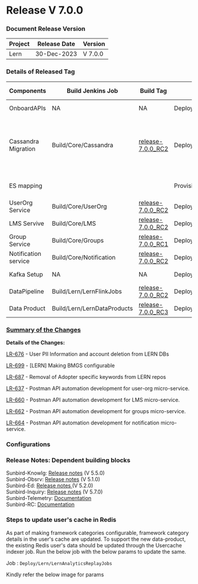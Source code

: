 # Release V 7.0.0

### Document Release Version <a href="#document-release-version" id="document-release-version"></a>

| Project | Release Date | Version |
| ------- | ------------ | ------- |
| Lern    | 30-Dec-2023  | V 7.0.0 |

### Details of Released Tag

<table data-full-width="false"><thead><tr><th width="166">Components</th><th width="167">Build Jenkins Job</th><th width="140">Build Tag</th><th width="192">Deploy Jenkins Job</th><th width="137">Deploy Tag</th><th width="197">Comment</th></tr></thead><tbody><tr><td>OnboardAPIs</td><td>NA</td><td>NA</td><td>Deploy/Kubernetes/OnboardAPIs</td><td><a href="https://github.com/project-sunbird/sunbird-devops/tree/release-7.0.0">release-7.0.0</a></td><td>To onboard the delete user API</td></tr><tr><td>Cassandra Migration</td><td>Build/Core/Cassandra</td><td><a href="https://github.com/Sunbird-Lern/sunbird-utils/tree/release-7.0.0_RC2">release-7.0.0_RC2</a></td><td>Deploy/Kubernetes/Cassandra</td><td><a href="https://github.com/project-sunbird/sunbird-devops/tree/release-7.0.0">release-7.0.0</a></td><td><p>Select the <strong>sunbird</strong> in <strong>cassandra_keyspace_to_migrate</strong> while deploying</p><p>script_repo_branch_or_tag: release-7.0.0_RC2</p></td></tr><tr><td>ES mapping</td><td></td><td></td><td>Provision/Core/ESMapping</td><td><a href="https://github.com/project-sunbird/sunbird-devops/tree/release-7.0.0">release-7.0.0</a></td><td>Updates the es mapping to accept dynamic framework category to index user data</td></tr><tr><td>UserOrg Service</td><td>Build/Core/UserOrg</td><td><a href="https://github.com/Sunbird-Lern/userorg-service/tree/release-7.0.0_RC2">release-7.0.0_RC2</a></td><td>Deploy/Kubernetes/UserOrg</td><td><a href="https://github.com/project-sunbird/sunbird-devops/tree/release-7.0.0">release-7.0.0</a></td><td></td></tr><tr><td>LMS Servive</td><td>Build/Core/LMS</td><td><a href="https://github.com/Sunbird-Lern/lms-service/tree/release-7.0.0_RC2">release-7.0.0_RC2</a></td><td>Deploy/Kubernetes/LMS</td><td><a href="https://github.com/project-sunbird/sunbird-devops/tree/release-7.0.0">release-7.0.0</a></td><td></td></tr><tr><td>Group Service</td><td>Build/Core/Groups</td><td><a href="https://github.com/Sunbird-Lern/groups-service/tree/release-7.0.0_RC1">release-7.0.0_RC1</a></td><td>Deploy/Kubernetes/Groups</td><td><a href="https://github.com/project-sunbird/sunbird-devops/tree/release-7.0.0">release-7.0.0</a></td><td></td></tr><tr><td>Notification service</td><td>Build/Core/Notification</td><td><a href="https://github.com/Sunbird-Lern/notification-service/tree/release-7.0.0_RC2">release-7.0.0_RC2</a></td><td>Deploy/Kubernetes/Notification</td><td><a href="https://github.com/project-sunbird/sunbird-devops/tree/release-7.0.0">release-7.0.0</a></td><td></td></tr><tr><td>Kafka Setup</td><td>NA</td><td>NA</td><td>Deploy/Lern/KafkaSetup</td><td><a href="https://github.com/Sunbird-Lern/data-pipeline/tree/release-7.0.0_RC1">release-7.0.0_RC1</a></td><td></td></tr><tr><td>DataPipeline</td><td>Build/Lern/LernFlinkJobs</td><td><a href="https://github.com/Sunbird-Lern/data-pipeline/tree/release-7.0.0_RC2">release-7.0.0_RC2</a></td><td>Deploy/Lern/LernFlinkJobs</td><td><a href="https://github.com/Sunbird-Lern/data-pipeline/tree/release-7.0.0_RC2">release-7.0.0_RC2</a></td><td></td></tr><tr><td>Data Product</td><td>Build/Lern/LernDataProducts</td><td><a href="https://github.com/Sunbird-Lern/data-products/tree/release-7.0.0_RC3">release-7.0.0_RC3</a></td><td>Deploy/Lern/LernDataProducts</td><td><a href="https://github.com/Sunbird-Lern/data-products/tree/release-7.0.0_RC3">release-7.0.0_RC3</a></td><td></td></tr></tbody></table>

### [**Summary of the Changes**](https://project-sunbird.atlassian.net/issues/?filter=12863) <a href="#id-1.-summary-of-the-changes" id="id-1.-summary-of-the-changes"></a>

**Details of the Changes:**

[LR-676](https://project-sunbird.atlassian.net/browse/LR-676) - User PII Information and account deletion from LERN DBs

[LR-699](https://project-sunbird.atlassian.net/browse/LR-699) - \[LERN] Making BMGS configurable

[LR-687](https://project-sunbird.atlassian.net/browse/LR-687) - Removal of Adopter specific keywords from LERN repos

[LR-637](https://project-sunbird.atlassian.net/browse/LR-637) - Postman API automation development for user-org micro-service.

[LR-660](https://project-sunbird.atlassian.net/browse/LR-660) - Postman API automation development for LMS micro-service.

[LR-662](https://project-sunbird.atlassian.net/browse/LR-662) - Postman API automation development for groups micro-service.

[LR-664](https://project-sunbird.atlassian.net/browse/LR-664) - Postman API automation development for notification micro-service.

### Configurations

### Release Notes: Dependent building blocks

Sunbird-Knowlg: [Release notes](https://knowlg.sunbird.org/use/release-notes/release-5.5.0-latest) (V 5.5.0)\
Sunbird-Obsrv: [Release notes](https://knowlg.sunbird.org/use/release-notes/release-5.5.0-latest) (V 5.1.0)\
Sunbird-Ed: [Release notes ](https://ed.sunbird.org/use/releases/release-notes/release-5.2.0)(V 5.2.0)\
Sunbird-Inquiry: [Release notes](https://inquiry.sunbird.org/use/release-notes/inquiry-release-v5.7.0) (V 5.7.0)\
Sunbird-Telemetry: [Documentation](https://telemetry.sunbird.org/)\
Sunbird-RC: [Documentation](https://docs.sunbirdrc.dev/learn/readme)

### Steps to update user's cache in Redis

As part of making framework categories configurable, framework category details in the user's cache are updated. To support the new data-product, the existing Redis user's data should be updated through the Usercache indexer job. Run the below job with the below params to update the same.

Job : `Deploy/Lern/LernAnalyticsReplayJobs`

Kindly refer the below image for params

<figure><img src="../../.gitbook/assets/Screenshot 2024-01-04 at 12.21.28 PM (2).png" alt=""><figcaption></figcaption></figure>
